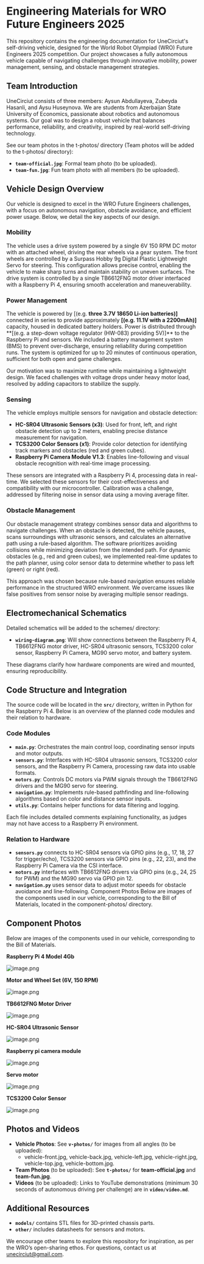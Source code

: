 # Engineering Materials for WRO Future Engineers 2025

This repository contains the engineering documentation for UneCirciut's self-driving vehicle, designed for the World Robot Olympiad (WRO) Future Engineers 2025 competition. Our project showcases a fully autonomous vehicle capable of navigating challenges through innovative mobility, power management, sensing, and obstacle management strategies.

## Team Introduction

UneCirciut consists of three members: Aysun Abdullayeva, Zubeyda Hasanli, and Aysu Huseynova. We are students from Azerbaijan State University of Economics, passionate about robotics and autonomous systems. Our goal was to design a robust vehicle that balances performance, reliability, and creativity, inspired by real-world self-driving technology.

See our team photos in the t-photos/ directory (Team photos will be added to the t-photos/ directory):

- **`team-official.jpg`**: Formal team photo (to be uploaded).
- **`team-fun.jpg`**: Fun team photo with all members (to be uploaded).

## Vehicle Design Overview

Our vehicle is designed to excel in the WRO Future Engineers challenges, with a focus on autonomous navigation, obstacle avoidance, and efficient power usage. Below, we detail the key aspects of our design.

### Mobility

The vehicle uses a drive system powered by a single 6V 150 RPM DC motor with an attached wheel, driving the rear wheels via a gear system. The front wheels are controlled by a Surpass Hobby 9g Digital Plastic Lightweight Servo for steering. This configuration allows precise control, enabling the vehicle to make sharp turns and maintain stability on uneven surfaces. The drive system is controlled by a single TB6612FNG motor driver interfaced with a Raspberry Pi 4, ensuring smooth acceleration and maneuverability.

### Power Management

The vehicle is powered by [(e.g. **three 3.7V 18650 Li-ion batteries)]** connected in series to provide approximately **[(e.g. 11.1V with a 2200mAh)]** capacity, housed in dedicated battery holders. Power is distributed through **[(e.g. a step-down voltage regulator (HW-083) providing 5V)]\*\* to the Raspberry Pi and sensors. We included a battery management system (BMS) to prevent over-discharge, ensuring reliability during competition runs. The system is optimized for up to 20 minutes of continuous operation, sufficient for both open and game challenges.

Our motivation was to maximize runtime while maintaining a lightweight design. We faced challenges with voltage drops under heavy motor load, resolved by adding capacitors to stabilize the supply.

### Sensing

The vehicle employs multiple sensors for navigation and obstacle detection:

- **HC-SR04 Ultrasonic Sensors (x3)**: Used for front, left, and right obstacle detection up to 2 meters, enabling precise distance measurement for navigation.
- **TCS3200 Color Sensors (x1)**: Provide color detection for identifying track markers and obstacles (red and green cubes).
- **Raspberry Pi Camera Module V1.3**: Enables line-following and visual obstacle recognition with real-time image processing.

These sensors are integrated with a Raspberry Pi 4, processing data in real-time. We selected these sensors for their cost-effectiveness and compatibility with our microcontroller. Calibration was a challenge, addressed by filtering noise in sensor data using a moving average filter.

### Obstacle Management

Our obstacle management strategy combines sensor data and algorithms to navigate challenges. When an obstacle is detected, the vehicle pauses, scans surroundings with ultrasonic sensors, and calculates an alternative path using a rule-based algorithm. The software prioritizes avoiding collisions while minimizing deviation from the intended path. For dynamic obstacles (e.g., red and green cubes), we implemented real-time updates to the path planner, using color sensor data to determine whether to pass left (green) or right (red).

This approach was chosen because rule-based navigation ensures reliable performance in the structured WRO environment. We overcame issues like false positives from sensor noise by averaging multiple sensor readings.

## Electromechanical Schematics

Detailed schematics will be added to the schemes/ directory:

- **`wiring-diagram.png`**: Will show connections between the Raspberry Pi 4, TB6612FNG motor driver, HC-SR04 ultrasonic sensors, TCS3200 color sensor, Raspberry Pi Camera, MG90 servo motor, and battery system.

These diagrams clarify how hardware components are wired and mounted, ensuring reproducibility.

## Code Structure and Integration

The source code will be located in the **`src/`** directory, written in Python for the Raspberry Pi 4. Below is an overview of the planned code modules and their relation to hardware.

### Code Modules

- **`main.py`**: Orchestrates the main control loop, coordinating sensor inputs and motor outputs.
- **`sensors.py`**: Interfaces with HC-SR04 ultrasonic sensors, TCS3200 color sensors, and the Raspberry Pi Camera, processing raw data into usable formats.
- **`motors.py`**: Controls DC motors via PWM signals through the TB6612FNG drivers and the MG90 servo for steering.
- **`navigation.py`**: Implements rule-based pathfinding and line-following algorithms based on color and distance sensor inputs.
- **`utils.py`**: Contains helper functions for data filtering and logging.

Each file includes detailed comments explaining functionality, as judges may not have access to a Raspberry Pi environment.

### Relation to Hardware

- **`sensors.py`** connects to HC-SR04 sensors via GPIO pins (e.g., 17, 18, 27 for trigger/echo), TCS3200 sensors via GPIO pins (e.g., 22, 23), and the Raspberry Pi Camera via the CSI interface.
- **`motors.py`** interfaces with TB6612FNG drivers via GPIO pins (e.g., 24, 25 for PWM) and the MG90 servo via GPIO pin 12.
- **`navigation.py`** uses sensor data to adjust motor speeds for obstacle avoidance and line-following.
  Component Photos
  Below are images of the components used in our vehicle, corresponding to the Bill of Materials, located in the component-photos/ directory.

## **Component Photos**

Below are images of the components used in our vehicle, corresponding to the Bill of Materials.

**Raspberry Pi 4 Model 4Gb**

![image.png](component-photos\raspberry_pi_4.webp)

**Motor and Wheel Set (6V, 150 RPM)**

![image.png](component-photos\motor_wheel_150rpm.webp)

**TB6612FNG Motor Driver**

![image.png](component-photos\tb6612fng_driver.webp)

**HC-SR04 Ultrasonic Sensor**

![image.png](component-photos\hc_sr04_sensor.webp)

**Raspberry pi camera module**

![image.png](component-photos\raspberry_pi_4.webp)

**Servo motor**

![image.png](component-photos\surpass_hobby_servo.webp)

**TCS3200 Color Sensor**

![image.png](component-photos\tcs3200_sensor.webp)

## Photos and Videos

- **Vehicle Photos**: See **`v-photos/`** for images from all angles (to be uploaded):
  - vehicle-front.jpg, vehicle-back.jpg, vehicle-left.jpg, vehicle-right.jpg, vehicle-top.jpg, vehicle-bottom.jpg.
- **Team Photos** (to be uploaded): See **`t-photos/`** for **team-official.jpg** and **team-fun.jpg**.
- **Videos** (to be uploaded): Links to YouTube demonstrations (minimum 30 seconds of autonomous driving per challenge) are in **`video/video.md`**.

## Additional Resources

- **`models/`** contains STL files for 3D-printed chassis parts.
- **`other/`** includes datasheets for sensors and motors.

We encourage other teams to explore this repository for inspiration, as per the WRO’s open-sharing ethos. For questions, contact us at [unecirciut@gmail.com](mailto:unecirciut@gmail.com).
